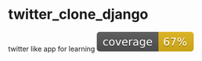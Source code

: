 # twitter_clone_django
twitter like app for learning
![coverage-badge](https://github.com/demigorrgon/twitter_clone_django/blob/main/badge.svg)
